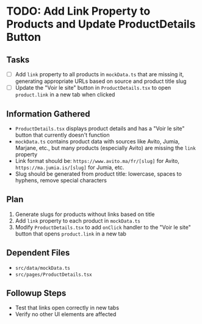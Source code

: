 # TODO: Add Link Property to Products and Update ProductDetails Button

## Tasks
- [ ] Add `link` property to all products in `mockData.ts` that are missing it, generating appropriate URLs based on source and product title slug
- [ ] Update the "Voir le site" button in `ProductDetails.tsx` to open `product.link` in a new tab when clicked

## Information Gathered
- `ProductDetails.tsx` displays product details and has a "Voir le site" button that currently doesn't function
- `mockData.ts` contains product data with sources like Avito, Jumia, Marjane, etc., but many products (especially Avito) are missing the `link` property
- Link format should be: `https://www.avito.ma/fr/[slug]` for Avito, `https://ma.jumia.is/[slug]` for Jumia, etc.
- Slug should be generated from product title: lowercase, spaces to hyphens, remove special characters

## Plan
1. Generate slugs for products without links based on title
2. Add `link` property to each product in `mockData.ts`
3. Modify `ProductDetails.tsx` to add `onClick` handler to the "Voir le site" button that opens `product.link` in a new tab

## Dependent Files
- `src/data/mockData.ts`
- `src/pages/ProductDetails.tsx`

## Followup Steps
- Test that links open correctly in new tabs
- Verify no other UI elements are affected
